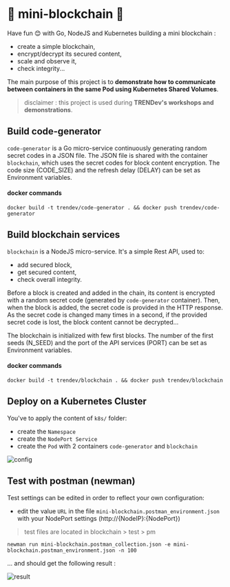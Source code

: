 # :link: mini-blockchain :key:

Have fun :blush: with Go, NodeJS and Kubernetes building a mini blockchain :
- create a simple blockchain,
- encrypt/decrypt its secured content,
- scale and observe it, 
- check integrity...

The main purpose of this project is to **demonstrate how to communicate between containers in the same Pod using Kubernetes Shared Volumes**.

> disclaimer : this project is used during **TRENDev's workshops and demonstrations**.

## Build code-generator 
`code-generator` is a Go micro-service continuously generating random secret codes in a JSON file.
The JSON file is shared with the container `blockchain`, which uses the secret codes for block content encryption.
The code size (CODE_SIZE) and the refresh delay (DELAY) can be set as Environment variables.

#### docker commands
`docker build -t trendev/code-generator . && docker push trendev/code-generator`

## Build blockchain services
`blockchain` is a NodeJS micro-service. 
It's a simple Rest API, used to:
- add secured block,
- get secured content,
- check overall integrity.

Before a block is created and added in the chain, its content is encrypted with a random secret code (generated by `code-generator` container). 
Then, when the block is added, the secret code is provided in the HTTP response.
As the secret code is changed many times in a second, if the provided secret code is lost, the block content cannot be decrypted...

The blockchain is initialized with few first blocks.
The number of the first seeds (N_SEED) and the port of the API services (PORT) can be set as Environment variables.

#### docker commands
`docker build -t trendev/blockchain . && docker push trendev/blockchain`

## Deploy on a Kubernetes Cluster
You've to apply the content of `k8s/` folder:
- create the `Namespace`
- create the `NodePort Service`
- create the `Pod` with 2 containers `code-generator` and `blockchain`

![config](https://user-images.githubusercontent.com/19473981/76245530-57463480-623c-11ea-8410-be5deb673dd7.png)

## Test with postman (newman)
Test settings can be edited in order to reflect your own configuration:
- edit the value `URL` in the file `mini-blockchain.postman_environment.json` with your NodePort settings (http://{NodeIP}:{NodePort})
> test files are located in blockchain > test > pm

`newman run mini-blockchain.postman_collection.json -e mini-blockchain.postman_environment.json -n 100`

... and should get the following result :

![result](https://user-images.githubusercontent.com/19473981/76232598-345d5580-6227-11ea-88e0-892019d64474.png)

